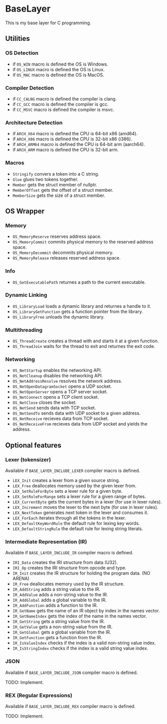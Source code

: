# BaseLayer

This is my base layer for C programming.

## Utilities

### OS Detection

- if `OS_WIN` macro is defined the OS is Windows.
- if `OS_LINUX` macro is defined the OS is Linux.
- if `OS_MAC` macro is defined the OS is MacOS.

### Compiler Detection

- if `CC_CALNG` macro is defined the compiler is clang.
- if `CC_GCC` macro is defined the compiler is gcc.
- if `CC_MSVC` macro is defined the compiler is msvc.

### Architecture Detection

- if `ARCH_X64` macro is defined the CPU is 64-bit x86 (amd64).
- if `ARCH_X86` macro is defined the CPU is 32-bit x86 (i386).
- if `ARCH_ARM64` macro is defined the CPU is 64-bit arm (aarch64).
- if `ARCH_ARM` macro is defined the CPU is 32-bit arm.

### Macros

- `Stringify` convers a token into a C string.
- `Glue` glues two tokens together.
- `Member` gets the struct member of nullptr.
- `MemberOffset` gets the offset of a struct member.
- `MemberSize` gets the size of a struct member.

## OS Wrapper

### Memory

- `OS_MemoryReserve` reserves address space.
- `OS_MemoryCommit` commits physical memory to the reserved address space.
- `OS_MemoryDecommit` decommits physical memory.
- `OS_MemoryRelease` releases reserved address space.

### Info

- `OS_GetExecutablePath` returnes a path to the current executable.

### Dynamic Linking

- `OS_LibraryLoad` loads a dynamic library and returnes a handle to it.
- `OS_LibraryGetFunction` gets a function pointer from the library.
- `OS_LibraryFree` unloads the dynamic library.

### Multithreading

- `OS_ThreadCreate` creates a thread with and starts it at a given function.
- `OS_ThreadJoin` waits for the thread to exit and returnes the exit code.

### Networking

- `OS_NetStartup` enables the networking API.
- `OS_NetCleanup` disables the networking API.
- `OS_NetAddressResolve` resolves the network address.
- `OS_NetOpenDatagramSocket` opens a UDP socket.
- `OS_NetOpenServer` opens a TCP server socket.
- `OS_NetConnect` opens a TCP client socket.
- `OS_NetClose` closes the socket.
- `OS_NetSend` sends data with TCP socket.
- `OS_NetSendTo` sends data with UDP socket to a given address.
- `OS_NetReceive` recieves data from TCP socket.
- `OS_NetReceiveFrom` recieves data from UDP socket and yields the address.

## Optional features

### Lexer (tokensizer)

Available if `BASE_LAYER_INCLUDE_LEXER` compiler macro is defined.

- `LEX_Init` creates a lexer from a given source string.
- `LEX_Free` deallocates memory used by the given lexer from.
- `LEX_SetRuleForByte` sets a lexer rule for a given byte.
- `LEX_SetRuleForRange` sets a lexer rule for a given range of bytes.
- `LEX_CurrentByte` gets the current bytes in a lexer (for use in lexer rules).
- `LEX_Increment` moves the lexer to the next byte (for use in lexer rules).
- `LEX_NextToken` generates next token in the lexer and consumes it.
- `LEX_ForEach` iterates through all the tokens in the lexer.
- `LEX_DefaultKeyWordRule` the default rule for lexing key words.
- `LEX_DefaultStringRule` the default rule for lexing string literals.

### Intermediate Representation (IR)

Available if `BASE_LAYER_INCLUDE_IR` compiler macro is defined.

- `IRI_Data` creates the IRI structure from data (U32).
- `IRI_Op` creates the IRI structure from opcode and type.
- `IR_Init` creates the IR structure for holding the program data. (NO ARENA)
- `IR_Free` deallocates memory used by the IR structure.
- `IR_AddString` adds a string value to the IR.
- `IR_AddValue` adds a non-string value to the IR.
- `IR_AddGlobal` adds a global variable to the IR.
- `IR_AddFunction` adds a function to the IR.
- `IR_GetName` gets the name of an IR object by index in the names vector.
- `IR_GetNameIndex` gets the index of the name in the names vector.
- `IR_GetString` gets a string value from the IR.
- `IR_GetValue` gets a non-string value from the IR.
- `IR_GetGlobal` gets a global variable from the IR.
- `IR_GetFunction` gets a function from the IR.
- `IR_IsValueIndex` checks if the index is a valid non-string value index.
- `IR_IsStringIndex` checks if the index is a valid string value index.

### JSON

Available if `BASE_LAYER_INCLUDE_JSON` compiler macro is defined.

TODO: Implement.

### REX (Regular Expressions)

Available if `BASE_LAYER_INCLUDE_REX` compiler macro is defined.

TODO: Implement.
